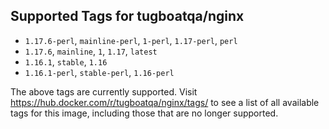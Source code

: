 ## Supported Tags for tugboatqa/nginx

* `1.17.6-perl`, `mainline-perl`, `1-perl`, `1.17-perl`, `perl`
* `1.17.6`, `mainline`, `1`, `1.17`, `latest`
* `1.16.1`, `stable`, `1.16`
* `1.16.1-perl`, `stable-perl`, `1.16-perl`

The above tags are currently supported. Visit https://hub.docker.com/r/tugboatqa/nginx/tags/ to see a list of all available tags for this image, including those that are no longer supported.
